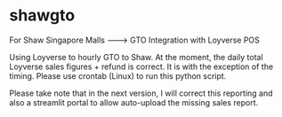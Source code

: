 # shawgto
For Shaw Singapore Malls ---> GTO Integration with Loyverse POS

Using Loyverse to hourly GTO to Shaw. At the moment, the daily total Loyverse sales figures + refund is correct. It is with the exception of the timing. Please use crontab (Linux) to run this python script. 

Please take note that in the next version, I will correct this reporting and also a streamlit portal to allow auto-upload the missing sales report.

